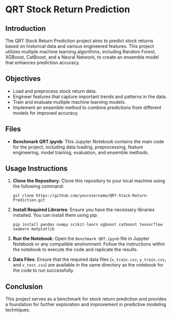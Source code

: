 # QRT Stock Return Prediction

## Introduction

The QRT Stock Return Prediction project aims to predict stock returns based on historical data and various engineered features. This project utilizes multiple machine learning algorithms, including Random Forest, XGBoost, CatBoost, and a Neural Network, to create an ensemble model that enhances prediction accuracy.

## Objectives

- Load and preprocess stock return data.
- Engineer features that capture important trends and patterns in the data.
- Train and evaluate multiple machine learning models.
- Implement an ensemble method to combine predictions from different models for improved accuracy.

## Files

- **Benchmark QRT.ipynb**: This Jupyter Notebook contains the main code for the project, including data loading, preprocessing, feature engineering, model training, evaluation, and ensemble methods.

## Usage Instructions

1. **Clone the Repository**: 
   Clone this repository to your local machine using the following command:
   ```
   git clone https://github.com/yourusername/QRT-Stock-Return-Prediction.git
   ```

2. **Install Required Libraries**: 
   Ensure you have the necessary libraries installed. You can install them using pip:
   ```
   pip install pandas numpy scikit-learn xgboost catboost tensorflow seaborn matplotlib
   ```

3. **Run the Notebook**: 
   Open the `Benchmark QRT.ipynb` file in Jupyter Notebook or any compatible environment. Follow the instructions within the notebook to execute the code and replicate the results.

4. **Data Files**: 
   Ensure that the required data files (`x_train.csv`, `y_train.csv`, and `x_test.csv`) are available in the same directory as the notebook for the code to run successfully.

## Conclusion

This project serves as a benchmark for stock return prediction and provides a foundation for further exploration and improvement in predictive modeling techniques.